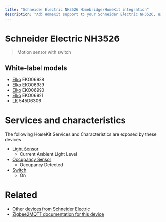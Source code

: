 ```yaml
---
title: "Schneider Electric NH3526 Homebridge/HomeKit integration"
description: "Add HomeKit support to your Schneider Electric NH3526, using Homebridge, Zigbee2MQTT and homebridge-z2m."
---
```

<!---
This file has been GENERATED using src/docgen/docgen.ts
DO NOT EDIT THIS FILE MANUALLY!
-->
# Schneider Electric NH3526
> Motion sensor with switch


## White-label models
* [Elko](../index.md#elko) EKO06988
* [Elko](../index.md#elko) EKO06989
* [Elko](../index.md#elko) EKO06990
* [Elko](../index.md#elko) EKO06991
* [LK](../index.md#lk) 545D6306

# Services and characteristics
The following HomeKit Services and Characteristics are exposed by
these devices

* [Light Sensor](../../sensors.md)
  * Current Ambient Light Level
* [Occupancy Sensor](../../sensors.md)
  * Occupancy Detected
* [Switch](../../switch.md)
  * On


# Related
* [Other devices from Schneider Electric](../index.md#schneider_electric)
* [Zigbee2MQTT documentation for this device](https://www.zigbee2mqtt.io/devices/NH3526.html)